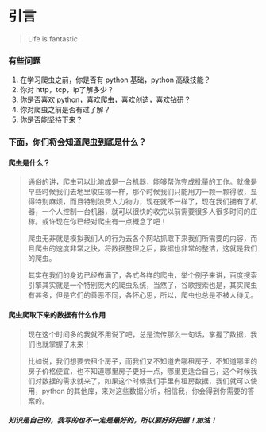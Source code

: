 # 引言

> Life is fantastic

### 有些问题

1. 在学习爬虫之前，你是否有 python 基础，python 高级技能？
2. 你对 http，tcp，ip了解多少？
3. 你是否喜欢 python，喜欢爬虫，喜欢创造，喜欢钻研？
4. 你对爬虫之前是否有过了解？
5. 你是否能坚持下来？

### 下面，你们将会知道爬虫到底是什么？

#### 爬虫是什么？

> 通俗的讲，爬虫可以比喻成是一台机器，能够帮你完成批量的工作。就像是早些时候我们去地里收庄稼一样，那个时候我们只能用刀一颗一颗得收，显得特别麻烦，而且特别浪费人力物力，现在就不一样了，现在我们拥有了机器，一个人控制一台机器，就可以很快的收完以前需要很多人很多时间的庄稼。或许现在你已经对爬虫有一点概念了吧！
>
> 爬虫无非就是模拟我们人的行为去各个网站抓取下来我们所需要的内容，而且爬虫的速度非常之快，将数据整理之后，数据也非常的整洁，这就是我们的爬虫。
>
> 其实在我们的身边已经布满了，各式各样的爬虫，举个例子来讲，百度搜索引擎其实就是一个特别庞大的爬虫系统，当然了，谷歌搜索也是，其实爬虫有甚多，但是它们的善恶不同，各怀心思，所以，爬虫也总是不被人待见。

#### 爬虫爬取下来的数据有什么作用

> 现在这个时间多的我就不用说了吧，总是流传那么一句话，掌握了数据，我们也就掌握了未来！
>
> 比如说，我们想要去租个房子，而我们又不知道去哪租房子，不知道哪里的房子价格便宜，也不知道哪里房子更好一点，哪里更适合自己，这个时候我们对数据的需求就来了，如果这个时候我们手里有租房数据，我们就可以使用，python 的其他库，来对这些数据分析，相信我，你会得到你需要的答案的。

##### 知识是自己的，我写的也不一定是最好的，所以要好好把握！加油！



